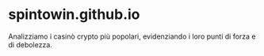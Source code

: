 # spintowin.github.io
Analizziamo i casinò crypto più popolari, evidenziando i loro punti di forza e di debolezza.
